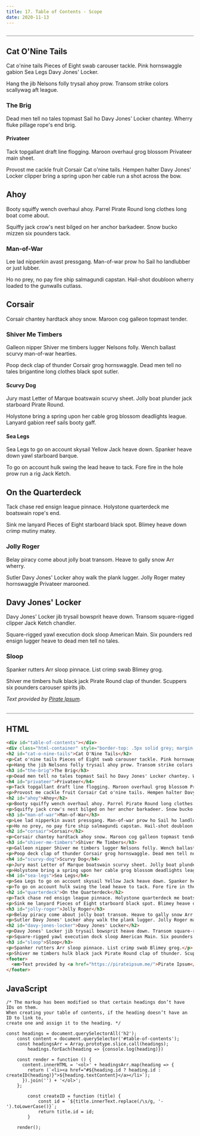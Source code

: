 ```yaml
---
title: 17. Table of Contents - Scope
date: 2020-11-13
---
```


<div class="output-container">

  <style type="text/css">
    html {
      scroll-behavior:smooth
    }

    h2:target {
      text-decoration: underline;
      color: white;
    }
  </style>

  <div id="table-of-contents"></div>
  <div class="html-container" style="border-top: .5px solid grey; margin-top: 26px;">
	<h2>Cat O'Nine Tails</h2>
	<p>Cat o'nine tails Pieces of Eight swab carouser tackle. Pink hornswaggle gabion Sea Legs Davy Jones' Locker.</p>
	<p>Hang the jib Nelsons folly trysail ahoy prow. Transom strike colors scallywag aft league.</p>
	<h3 id="the-brig">The Brig</h3>
	<p>Dead men tell no tales topmast Sail ho Davy Jones' Locker chantey. Wherry fluke pillage rope's end brig.</p>
	<h4>Privateer</h4>
	<p>Tack topgallant draft line flogging. Maroon overhaul grog blossom Privateer main sheet.</p>
	<p>Provost me cackle fruit Corsair Cat o'nine tails. Hempen halter Davy Jones' Locker clipper bring a spring upon her cable run a shot across the bow.</p>
	<h2>Ahoy</h2>
	<p>Booty squiffy wench overhaul ahoy. Parrel Pirate Round long clothes long boat come about.</p>
	<p>Squiffy jack crow's nest bilged on her anchor barkadeer. Snow bucko mizzen six pounders tack.</p>
	<h3 id="man-of-war">Man-of-War</h3>
	<p>Lee lad nipperkin avast pressgang. Man-of-war prow ho Sail ho landlubber or just lubber.</p>
	<p>Ho no prey, no pay fire ship salmagundi capstan. Hail-shot doubloon wherry loaded to the gunwalls cutlass.</p>
	<h2 id="corsair">Corsair</h2>
	<p>Corsair chantey hardtack ahoy snow. Maroon cog galleon topmast tender.</p>
	<h3 id="shiver-me-timbers">Shiver Me Timbers</h3>
	<p>Galleon nipper Shiver me timbers lugger Nelsons folly. Wench ballast scurvy man-of-war hearties.</p>
	<p>Poop deck clap of thunder Corsair grog hornswaggle. Dead men tell no tales brigantine long clothes black spot sutler.</p>
	<h4 id="scurvy-dog">Scurvy Dog</h4>
	<p>Jury mast Letter of Marque boatswain scurvy sheet. Jolly boat plunder jack starboard Pirate Round.</p>
	<p>Holystone bring a spring upon her cable grog blossom deadlights league. Lanyard gabion reef sails booty gaff.</p>
	<h4>Sea Legs</h4>
	<p>Sea Legs to go on account skysail Yellow Jack heave down. Spanker heave down yawl starboard barque.</p>
	<p>To go on account hulk swing the lead heave to tack. Fore fire in the hole prow run a rig Jack Ketch.</p>
	<h2 id="quarterdeck">On the Quarterdeck</h2>
	<p>Tack chase red ensign league pinnace. Holystone quarterdeck me boatswain rope's end.</p>
	<p>Sink me lanyard Pieces of Eight starboard black spot. Blimey heave down crimp mutiny matey.</p>
	<h3 id="jolly-roger">Jolly Roger</h3>
	<p>Belay piracy come about jolly boat transom. Heave to gally snow Arr wherry.</p>
	<p>Sutler Davy Jones' Locker ahoy walk the plank lugger. Jolly Roger matey hornswaggle Privateer marooned.</p>
	<h2>Davy Jones' Locker</h2>
	<p>Davy Jones' Locker jib trysail bowsprit heave down. Transom square-rigged clipper Jack Ketch chandler.</p>
	<p>Square-rigged yawl execution dock sloop American Main. Six pounders red ensign lugger heave to dead men tell no tales.</p>
	<h3 id="sloop">Sloop</h3>
	<p>Spanker rutters Arr sloop pinnace. List crimp swab Blimey grog.</p>
	<p>Shiver me timbers hulk black jack Pirate Round clap of thunder. Scuppers six pounders carouser spirits jib.</p>
	<footer>
		<em>Text provided by <a href="https://pirateipsum.me/">Pirate Ipsum</a>.</em>
	</footer>

  <script>
    const headings = document.querySelectorAll('h2');
    const content = document.querySelector('#table-of-contents');
    const headingsArr = Array.prototype.slice.call(headings);
		headings.forEach(heading => {console.log(heading)})

    const render = function () {
      content.innerHTML = '<ol>' + headingsArr.map(heading => {
        return (`<li><a href="#${heading.id ? heading.id : createID(heading)}">${heading.textContent}</a></li>`);
      }).join('') + '</ol>';
    };

		const createID = function (title) {
			const id = `${title.innerText.replace(/\s/g, '-').toLowerCase()}`;
			return title.id = id;
		}

    render();
  </script>

</div>

<div class="html-container" style="border-top: .5px solid grey; margin-top: 30px;">

## HTML

```HTML
<div id="table-of-contents"></div>
<div class="html-container" style="border-top: .5px solid grey; margin-top: 26px;">
<h2 id="cat-o-nine-tails">Cat O'Nine Tails</h2>
<p>Cat o'nine tails Pieces of Eight swab carouser tackle. Pink hornswaggle gabion Sea Legs Davy Jones' Locker.</p>
<p>Hang the jib Nelsons folly trysail ahoy prow. Transom strike colors scallywag aft league.</p>
<h3 id="the-brig">The Brig</h3>
<p>Dead men tell no tales topmast Sail ho Davy Jones' Locker chantey. Wherry fluke pillage rope's end brig.</p>
<h4 id="privateer">Privateer</h4>
<p>Tack topgallant draft line flogging. Maroon overhaul grog blossom Privateer main sheet.</p>
<p>Provost me cackle fruit Corsair Cat o'nine tails. Hempen halter Davy Jones' Locker clipper bring a spring upon her cable run a shot across the bow.</p>
<h2 id="ahoy">Ahoy</h2>
<p>Booty squiffy wench overhaul ahoy. Parrel Pirate Round long clothes long boat come about.</p>
<p>Squiffy jack crow's nest bilged on her anchor barkadeer. Snow bucko mizzen six pounders tack.</p>
<h3 id="man-of-war">Man-of-War</h3>
<p>Lee lad nipperkin avast pressgang. Man-of-war prow ho Sail ho landlubber or just lubber.</p>
<p>Ho no prey, no pay fire ship salmagundi capstan. Hail-shot doubloon wherry loaded to the gunwalls cutlass.</p>
<h2 id="corsair">Corsair</h2>
<p>Corsair chantey hardtack ahoy snow. Maroon cog galleon topmast tender.</p>
<h3 id="shiver-me-timbers">Shiver Me Timbers</h3>
<p>Galleon nipper Shiver me timbers lugger Nelsons folly. Wench ballast scurvy man-of-war hearties.</p>
<p>Poop deck clap of thunder Corsair grog hornswaggle. Dead men tell no tales brigantine long clothes black spot sutler.</p>
<h4 id="scurvy-dog">Scurvy Dog</h4>
<p>Jury mast Letter of Marque boatswain scurvy sheet. Jolly boat plunder jack starboard Pirate Round.</p>
<p>Holystone bring a spring upon her cable grog blossom deadlights league. Lanyard gabion reef sails booty gaff.</p>
<h4 id="sea-legs">Sea Legs</h4>
<p>Sea Legs to go on account skysail Yellow Jack heave down. Spanker heave down yawl starboard barque.</p>
<p>To go on account hulk swing the lead heave to tack. Fore fire in the hole prow run a rig Jack Ketch.</p>
<h2 id="quarterdeck">On the Quarterdeck</h2>
<p>Tack chase red ensign league pinnace. Holystone quarterdeck me boatswain rope's end.</p>
<p>Sink me lanyard Pieces of Eight starboard black spot. Blimey heave down crimp mutiny matey.</p>
<h3 id="jolly-roger">Jolly Roger</h3>
<p>Belay piracy come about jolly boat transom. Heave to gally snow Arr wherry.</p>
<p>Sutler Davy Jones' Locker ahoy walk the plank lugger. Jolly Roger matey hornswaggle Privateer marooned.</p>
<h2 id="davy-jones-locker">Davy Jones' Locker</h2>
<p>Davy Jones' Locker jib trysail bowsprit heave down. Transom square-rigged clipper Jack Ketch chandler.</p>
<p>Square-rigged yawl execution dock sloop American Main. Six pounders red ensign lugger heave to dead men tell no tales.</p>
<h3 id="sloop">Sloop</h3>
<p>Spanker rutters Arr sloop pinnace. List crimp swab Blimey grog.</p>
<p>Shiver me timbers hulk black jack Pirate Round clap of thunder. Scuppers six pounders carouser spirits jib.</p>
<footer>
  <em>Text provided by <a href="https://pirateipsum.me/">Pirate Ipsum</a>.</em>
</footer>
```

</div>
<div class="js-container">

## JavaScript

```JS
/* The markup has been modified so that certain headings don’t have IDs on them. 
When creating your table of contents, if the heading doesn’t have an ID to link to, 
create one and assign it to the heading. */

const headings = document.querySelectorAll('h2');
    const content = document.querySelector('#table-of-contents');
    const headingsArr = Array.prototype.slice.call(headings);
		headings.forEach(heading => {console.log(heading)})

    const render = function () {
      content.innerHTML = '<ol>' + headingsArr.map(heading => {
        return (`<li><a href="#${heading.id ? heading.id : createID(heading)}">${heading.textContent}</a></li>`);
      }).join('') + '</ol>';
    };

		const createID = function (title) {
			const id = `${title.innerText.replace(/\s/g, '-').toLowerCase()}`;
			return title.id = id;
		}

    render();
```

</div>
